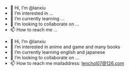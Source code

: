 - 👋 Hi, I’m @lanxiu
- 👀 I’m interested in ...
- 🌱 I’m currently learning ...
- 💞️ I’m looking to collaborate on ...
- 📫 How to reach me ...

<!---
lanxiu/lanxiu is a ✨ special ✨ repository because its `README.md` (this file) appears on your GitHub profile.
You can click the Preview link to take a look at your changes.
--->


- 👋 Hi, I’m @lanxiu
- 👀 I’m interested in anime and game and many books
- 🌱 I’m currently learning english and japanese
- 💞️ I’m looking to collaborate on ...
- 📫 How to reach me 
mailaddress: lenchol07@126.com

